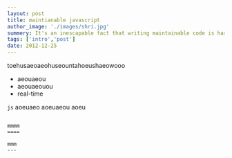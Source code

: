 ```yaml
---
layout: post
title: maintianable javascript
author_image: './images/shri.jpg'
summery: It's an inescapable fact that writing maintainable code is hard. Most projects end up with code that nobody dares touch, caused by a lack of understanding and a fear of error. Before we think about how to avoid such a mess, we have to consider what we mean by maintainable code..... 
tags: ['intro','post']
date: 2012-12-25
---
```


toehusaeoaeohuseountahoeushaeowooo

* aeouaeou
* aeouaeouou
* real-time

```js```
    aoeuaeo
    aoeuaeou
    aoeu
```

mmmm
====

mmm
---

